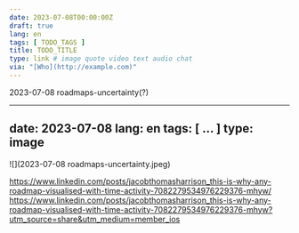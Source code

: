 ```yaml
---
date: 2023-07-08T00:00:00Z
draft: true
lang: en
tags: [ TODO_TAGS ]
title: TODO_TITLE
type: link # image quote video text audio chat
via: "[Who](http://example.com)"
---
```

2023-07-08 roadmaps-uncertainty(?)


---
date: 2023-07-08
lang: en
tags: [ ... ]
type: image
---


![](2023-07-08 roadmaps-uncertainty.jpeg)



https://www.linkedin.com/posts/jacobthomasharrison_this-is-why-any-roadmap-visualised-with-time-activity-7082279534976229376-mhyw/
<https://www.linkedin.com/posts/jacobthomasharrison_this-is-why-any-roadmap-visualised-with-time-activity-7082279534976229376-mhyw?utm_source=share&utm_medium=member_ios>

